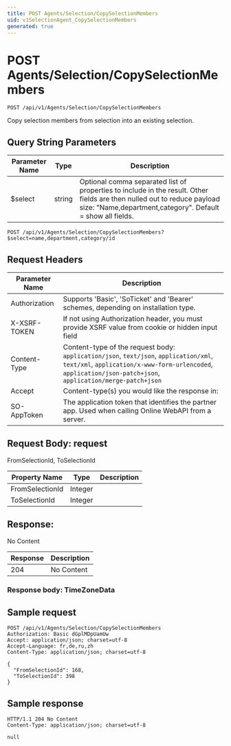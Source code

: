 ```yaml
---
title: POST Agents/Selection/CopySelectionMembers
uid: v1SelectionAgent_CopySelectionMembers
generated: true
---
```


# POST Agents/Selection/CopySelectionMembers

```http
POST /api/v1/Agents/Selection/CopySelectionMembers
```

Copy selection members from selection into an existing selection.







## Query String Parameters

| Parameter Name | Type |  Description |
|----------------|------|--------------|
| $select | string |  Optional comma separated list of properties to include in the result. Other fields are then nulled out to reduce payload size: "Name,department,category". Default = show all fields. |

```http
POST /api/v1/Agents/Selection/CopySelectionMembers?$select=name,department,category/id
```


## Request Headers

| Parameter Name | Description |
|----------------|-------------|
| Authorization  | Supports 'Basic', 'SoTicket' and 'Bearer' schemes, depending on installation type. |
| X-XSRF-TOKEN   | If not using Authorization header, you must provide XSRF value from cookie or hidden input field |
| Content-Type | Content-type of the request body: `application/json`, `text/json`, `application/xml`, `text/xml`, `application/x-www-form-urlencoded`, `application/json-patch+json`, `application/merge-patch+json` |
| Accept         | Content-type(s) you would like the response in:  |
| SO-AppToken | The application token that identifies the partner app. Used when calling Online WebAPI from a server. |

## Request Body: request 

FromSelectionId, ToSelectionId 

| Property Name | Type |  Description |
|----------------|------|--------------|
| FromSelectionId | Integer |  |
| ToSelectionId | Integer |  |

## Response:

No Content

| Response | Description |
|----------------|-------------|
| 204 | No Content |

### Response body: TimeZoneData


## Sample request

```http!
POST /api/v1/Agents/Selection/CopySelectionMembers
Authorization: Basic dGplMDpUamUw
Accept: application/json; charset=utf-8
Accept-Language: fr,de,ru,zh
Content-Type: application/json; charset=utf-8

{
  "FromSelectionId": 168,
  "ToSelectionId": 398
}
```

## Sample response

```http_
HTTP/1.1 204 No Content
Content-Type: application/json; charset=utf-8

null
```